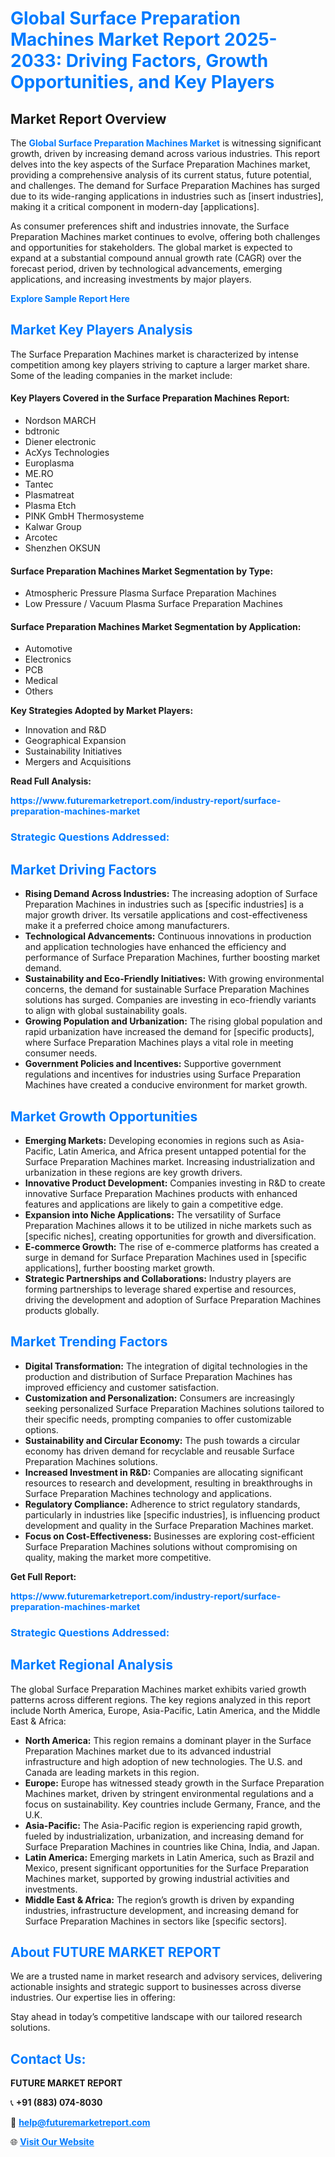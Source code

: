 <h1 style="color: #007BFF;">Global Surface Preparation Machines Market Report 2025-2033: Driving Factors, Growth Opportunities, and Key Players</h1>

<section id="overview">
<h2>Market Report Overview</h2>
<p>The <a href="https://www.futuremarketreport.com/industry-report/surface-preparation-machines-market" style="color: #007BFF; text-decoration: none;"><strong>Global Surface Preparation Machines Market</strong></a> is witnessing significant growth, driven by increasing demand across various industries. This report delves into the key aspects of the Surface Preparation Machines market, providing a comprehensive analysis of its current status, future potential, and challenges. The demand for Surface Preparation Machines has surged due to its wide-ranging applications in industries such as [insert industries], making it a critical component in modern-day [applications].</p>
<p>As consumer preferences shift and industries innovate, the Surface Preparation Machines market continues to evolve, offering both challenges and opportunities for stakeholders. The global market is expected to expand at a substantial compound annual growth rate (CAGR) over the forecast period, driven by technological advancements, emerging applications, and increasing investments by major players.</p>
</section>

<section id="overview">
<p><a href="https://www.futuremarketreport.com/request-sample/reportId=58056" style="color: #007BFF; text-decoration: none;"><strong>Explore Sample Report Here</strong></a></p>
</section>

<section id="key-players">
<h2 style="color: #007BFF;">Market Key Players Analysis</h2>
<p>The Surface Preparation Machines market is characterized by intense competition among key players striving to capture a larger market share. Some of the leading companies in the market include:</p>
<h4>Key Players Covered in the Surface Preparation Machines Report:</h4>
<ul><li>Nordson MARCH</li><li>bdtronic</li><li>Diener electronic</li><li>AcXys Technologies</li><li>Europlasma</li><li>ME.RO</li><li>Tantec</li><li>Plasmatreat</li><li>Plasma Etch</li><li>PINK GmbH Thermosysteme</li><li>Kalwar Group</li><li>Arcotec</li><li>Shenzhen OKSUN</li></ul>
<h4>Surface Preparation Machines Market Segmentation by Type:</h4>
<ul><li>Atmospheric Pressure Plasma Surface Preparation Machines</li><li>Low Pressure / Vacuum Plasma Surface Preparation Machines</li></ul>

<h4>Surface Preparation Machines Market Segmentation by Application:</h4>
<ul><li>Automotive</li><li>Electronics</li><li>PCB</li><li>Medical</li><li>Others</li></ul>
<p><strong>Key Strategies Adopted by Market Players:</strong></p>
<ul>
<li>Innovation and R&D</li>
<li>Geographical Expansion</li>
<li>Sustainability Initiatives</li>
<li>Mergers and Acquisitions</li>
</ul>
</section>

<section>
<p><strong>Read Full Analysis: </strong></p><a href="https://www.futuremarketreport.com/industry-report/surface-preparation-machines-market" style="color: #007BFF; text-decoration: none;"><strong>https://www.futuremarketreport.com/industry-report/surface-preparation-machines-market</strong></a>
<h3 style="color: #007BFF;">Strategic Questions Addressed:</h3>
</section>

<section id="driving-factors">
<h2 style="color: #007BFF;">Market Driving Factors</h2>
<ul>
<li><strong>Rising Demand Across Industries:</strong> The increasing adoption of Surface Preparation Machines in industries such as [specific industries] is a major growth driver. Its versatile applications and cost-effectiveness make it a preferred choice among manufacturers.</li>
<li><strong>Technological Advancements:</strong> Continuous innovations in production and application technologies have enhanced the efficiency and performance of Surface Preparation Machines, further boosting market demand.</li>
<li><strong>Sustainability and Eco-Friendly Initiatives:</strong> With growing environmental concerns, the demand for sustainable Surface Preparation Machines solutions has surged. Companies are investing in eco-friendly variants to align with global sustainability goals.</li>
<li><strong>Growing Population and Urbanization:</strong> The rising global population and rapid urbanization have increased the demand for [specific products], where Surface Preparation Machines plays a vital role in meeting consumer needs.</li>
<li><strong>Government Policies and Incentives:</strong> Supportive government regulations and incentives for industries using Surface Preparation Machines have created a conducive environment for market growth.</li>
</ul>
</section>

<section id="growth-opportunities">
<h2 style="color: #007BFF;">Market Growth Opportunities</h2>
<ul>
<li><strong>Emerging Markets:</strong> Developing economies in regions such as Asia-Pacific, Latin America, and Africa present untapped potential for the Surface Preparation Machines market. Increasing industrialization and urbanization in these regions are key growth drivers.</li>
<li><strong>Innovative Product Development:</strong> Companies investing in R&D to create innovative Surface Preparation Machines products with enhanced features and applications are likely to gain a competitive edge.</li>
<li><strong>Expansion into Niche Applications:</strong> The versatility of Surface Preparation Machines allows it to be utilized in niche markets such as [specific niches], creating opportunities for growth and diversification.</li>
<li><strong>E-commerce Growth:</strong> The rise of e-commerce platforms has created a surge in demand for Surface Preparation Machines used in [specific applications], further boosting market growth.</li>
<li><strong>Strategic Partnerships and Collaborations:</strong> Industry players are forming partnerships to leverage shared expertise and resources, driving the development and adoption of Surface Preparation Machines products globally.</li>
</ul>
</section>

<section id="trending-factors">
<h2 style="color: #007BFF;">Market Trending Factors</h2>
<ul>
<li><strong>Digital Transformation:</strong> The integration of digital technologies in the production and distribution of Surface Preparation Machines has improved efficiency and customer satisfaction.</li>
<li><strong>Customization and Personalization:</strong> Consumers are increasingly seeking personalized Surface Preparation Machines solutions tailored to their specific needs, prompting companies to offer customizable options.</li>
<li><strong>Sustainability and Circular Economy:</strong> The push towards a circular economy has driven demand for recyclable and reusable Surface Preparation Machines solutions.</li>
<li><strong>Increased Investment in R&D:</strong> Companies are allocating significant resources to research and development, resulting in breakthroughs in Surface Preparation Machines technology and applications.</li>
<li><strong>Regulatory Compliance:</strong> Adherence to strict regulatory standards, particularly in industries like [specific industries], is influencing product development and quality in the Surface Preparation Machines market.</li>
<li><strong>Focus on Cost-Effectiveness:</strong> Businesses are exploring cost-efficient Surface Preparation Machines solutions without compromising on quality, making the market more competitive.</li>
</ul>
</section>

<section>
<p><strong>Get Full Report: </strong></p><a href="https://www.futuremarketreport.com/industry-report/surface-preparation-machines-market" style="color: #007BFF; text-decoration: none;"><strong>https://www.futuremarketreport.com/industry-report/surface-preparation-machines-market</strong></a>
<h3 style="color: #007BFF;">Strategic Questions Addressed:</h3>
</section>


<section id="regional-analysis">
<h2 style="color: #007BFF;">Market Regional Analysis</h2>
<p>The global Surface Preparation Machines market exhibits varied growth patterns across different regions. The key regions analyzed in this report include North America, Europe, Asia-Pacific, Latin America, and the Middle East & Africa:</p>
<ul>
<li><strong>North America:</strong> This region remains a dominant player in the Surface Preparation Machines market due to its advanced industrial infrastructure and high adoption of new technologies. The U.S. and Canada are leading markets in this region.</li>
<li><strong>Europe:</strong> Europe has witnessed steady growth in the Surface Preparation Machines market, driven by stringent environmental regulations and a focus on sustainability. Key countries include Germany, France, and the U.K.</li>
<li><strong>Asia-Pacific:</strong> The Asia-Pacific region is experiencing rapid growth, fueled by industrialization, urbanization, and increasing demand for Surface Preparation Machines in countries like China, India, and Japan.</li>
<li><strong>Latin America:</strong> Emerging markets in Latin America, such as Brazil and Mexico, present significant opportunities for the Surface Preparation Machines market, supported by growing industrial activities and investments.</li>
<li><strong>Middle East & Africa:</strong> The region’s growth is driven by expanding industries, infrastructure development, and increasing demand for Surface Preparation Machines in sectors like [specific sectors].</li>
</ul>
</section>

<footer>
<h2 style="color: #007BFF;">About FUTURE MARKET REPORT</h2>
<p>We are a trusted name in market research and advisory services, delivering actionable insights and strategic support to businesses across diverse industries. Our expertise lies in offering:</p>

<p>Stay ahead in today’s competitive landscape with our tailored research solutions.</p>

<h2 style="color: #007BFF;">Contact Us:</h2>
<p><strong>FUTURE MARKET REPORT</strong></p>
<p>📞 <strong>+91 (883) 074-8030</strong></p>
<p>📧 <strong><a href="mailto:help@futuremarketreport.com" style="color: #007BFF;">help@futuremarketreport.com</a></strong></p>
<p>🌐 <strong><a href="https://www.futuremarketreport.com/" style="color: #007BFF;">Visit Our Website</a></strong></p>
</footer>